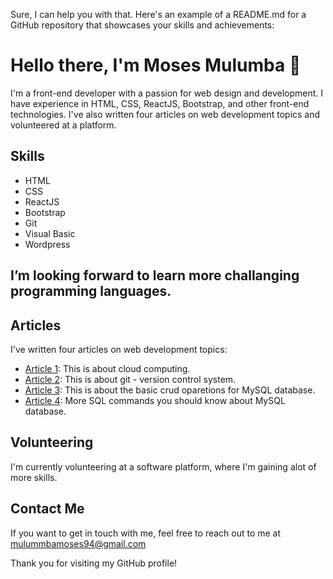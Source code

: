 Sure, I can help you with that. Here's an example of a README.md for a GitHub repository that showcases your skills and achievements:

# Hello there, I'm Moses Mulumba 👋

I'm a front-end developer with a passion for web design and development. I have experience in HTML, CSS, ReactJS, Bootstrap, and other front-end technologies. I've also written four articles on web development topics and volunteered at a platform. 

## Skills

* HTML
* CSS
* ReactJS
* Bootstrap
* Git
* Visual Basic
* Wordpress

## I’m looking forward to learn more challanging programming languages.

## Articles

I've written four articles on web development topics:

* [Article 1](https://medium.com/cranecloud/my-current-experience-at-crane-cloud-169cd67e5612): This is about cloud computing.
* [Article 2](https://medium.com/cranecloud/what-is-git-520ec2221b7b): This is about git - version control system.
* [Article 3](https://medium.com/cranecloud/mysql-database-62411eef35b): This is about the basic crud oparetions for MySQL database.
* [Article 4](https://medium.com/cranecloud/things-a-beginner-developer-should-know-about-mysql-database-67a0d97c5b89): More SQL commands you should know about MySQL database.

## Volunteering

I'm currently volunteering at a software platform, where I'm gaining alot of more skills. 

## Contact Me

If you want to get in touch with me, feel free to reach out to me at mulummbamoses94@gmail.com  

Thank you for visiting my GitHub profile!
